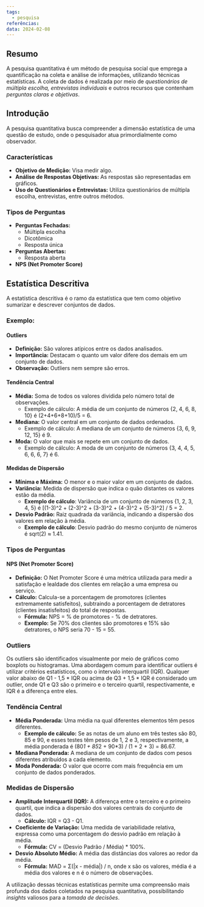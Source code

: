 ```yaml
---
tags:
  - pesquisa
referências: 
data: 2024-02-08
---
```

## Resumo

A pesquisa quantitativa é um método de pesquisa social que emprega a quantificação na coleta e análise de informações, utilizando técnicas estatísticas. A coleta de dados é realizada por meio de *questionários de múltipla escolha, entrevistas individuais* e outros recursos que contenham *perguntas claras e objetivas*.

## Introdução

A pesquisa quantitativa busca compreender a dimensão estatística de uma questão de estudo, onde o pesquisador atua primordialmente como observador.

### Características

- **Objetivo de Medição:** Visa medir algo.
- **Análise de Respostas Objetivas:** As respostas são representadas em gráficos.
- **Uso de Questionários e Entrevistas:** Utiliza questionários de múltipla escolha, entrevistas, entre outros métodos.

### Tipos de Perguntas

- **Perguntas Fechadas:**
  - Múltipla escolha
  - Dicotômica
  - Resposta única
- **Perguntas Abertas:**
  - Resposta aberta
- **NPS (Net Promoter Score)**

## Estatística Descritiva

A estatística descritiva é o ramo da estatística que tem como objetivo sumarizar e descrever conjuntos de dados.

### Exemplo:

#### Outliers

- **Definição:** São valores atípicos entre os dados analisados.
- **Importância:** Destacam o quanto um valor difere dos demais em um conjunto de dados.
- **Observação:** Outliers nem sempre são erros.

#### Tendência Central

- **Média:** Soma de todos os valores dividida pelo número total de observações.
  - Exemplo de cálculo: A média de um conjunto de números {2, 4, 6, 8, 10} é (2+4+6+8+10)/5 = 6.
- **Mediana:** O valor central em um conjunto de dados ordenados.
  - Exemplo de cálculo: A mediana de um conjunto de números {3, 6, 9, 12, 15} é 9.
- **Moda:** O valor que mais se repete em um conjunto de dados.
  - Exemplo de cálculo: A moda de um conjunto de números {3, 4, 4, 5, 6, 6, 6, 7} é 6.

#### Medidas de Dispersão

- **Mínima e Máxima:** O menor e o maior valor em um conjunto de dados.
- **Variância:** Medida de dispersão que indica o quão distantes os valores estão da média.
  - **Exemplo de cálculo**: Variância de um conjunto de números {1, 2, 3, 4, 5} é \[(1-3)^2 + (2-3)^2 + (3-3)^2 + (4-3)^2 + (5-3)^2] / 5 = 2.
- **Desvio Padrão:** Raiz quadrada da variância, indicando a dispersão dos valores em relação à média.
  - **Exemplo de cálculo**: Desvio padrão do mesmo conjunto de números é sqrt(2) ≈ 1.41.

### Tipos de Perguntas

#### NPS (Net Promoter Score)

- **Definição:** O Net Promoter Score é uma métrica utilizada para medir a satisfação e lealdade dos clientes em relação a uma empresa ou serviço.
- **Cálculo:** Calcula-se a porcentagem de promotores (clientes extremamente satisfeitos), subtraindo a porcentagem de detratores (clientes insatisfeitos) do total de respostas.
  - **Fórmula:** NPS = % de promotores - % de detratores.
  - **Exemplo:** Se 70% dos clientes são promotores e 15% são detratores, o NPS seria 70 - 15 = 55.

### Outliers

Os outliers são identificados visualmente por meio de gráficos como boxplots ou histogramas. Uma abordagem comum para identificar outliers é utilizar critérios estatísticos, como o intervalo interquartil (IQR). Qualquer valor abaixo de Q1 - 1,5 * IQR ou acima de Q3 + 1,5 * IQR é considerado um outlier, onde Q1 e Q3 são o primeiro e o terceiro quartil, respectivamente, e IQR é a diferença entre eles.

### Tendência Central

- **Média Ponderada:** Uma média na qual diferentes elementos têm pesos diferentes.
  - **Exemplo de cálculo:** Se as notas de um aluno em três testes são 80, 85 e 90, e esses testes têm pesos de 1, 2 e 3, respectivamente, a média ponderada é (80*1 + 85*2 + 90*3) / (1 + 2 + 3) = 86.67.
- **Mediana Ponderada:** A mediana de um conjunto de dados com pesos diferentes atribuídos a cada elemento.
- **Moda Ponderada:** O valor que ocorre com mais frequência em um conjunto de dados ponderados.

### Medidas de Dispersão

- **Amplitude Interquartil (IQR):** A diferença entre o terceiro e o primeiro quartil, que indica a dispersão dos valores centrais do conjunto de dados.
  - **Cálculo:** IQR = Q3 - Q1.
- **Coeficiente de Variação:** Uma medida de variabilidade relativa, expressa como uma porcentagem do desvio padrão em relação à média.
  - **Fórmula:** CV = (Desvio Padrão / Média) * 100%.
- **Desvio Absoluto Médio:** A média das distâncias dos valores ao redor da média.
  - **Fórmula:** MAD = Σ(|x - média|) / n, onde x são os valores, média é a média dos valores e n é o número de observações.

A utilização dessas técnicas estatísticas permite uma compreensão mais profunda dos dados coletados na pesquisa quantitativa, possibilitando *insights* valiosos para a *tomada de decisões*.